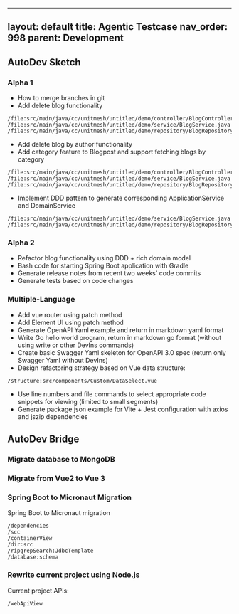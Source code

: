 

---
layout: default
title: Agentic Testcase
nav_order: 998
parent: Development
---

## AutoDev Sketch

### Alpha 1

- How to merge branches in git
- Add delete blog functionality
```devin
/file:src/main/java/cc/unitmesh/untitled/demo/controller/BlogController.java
/file:src/main/java/cc/unitmesh/untitled/demo/service/BlogService.java
/file:src/main/java/cc/unitmesh/untitled/demo/repository/BlogRepository.java
```
- Add delete blog by author functionality
- Add category feature to Blogpost and support fetching blogs by category
```devin
/file:src/main/java/cc/unitmesh/untitled/demo/controller/BlogController.java
/file:src/main/java/cc/unitmesh/untitled/demo/service/BlogService.java
/file:src/main/java/cc/unitmesh/untitled/demo/repository/BlogRepository.java
```
- Implement DDD pattern to generate corresponding ApplicationService and DomainService
```devin
/file:src/main/java/cc/unitmesh/untitled/demo/service/BlogService.java
/file:src/main/java/cc/unitmesh/untitled/demo/repository/BlogRepository.java
```

### Alpha 2

- Refactor blog functionality using DDD + rich domain model
- Bash code for starting Spring Boot application with Gradle
- Generate release notes from recent two weeks' code commits
- Generate tests based on code changes

### Multiple-Language

- Add vue router using patch method
- Add Element UI using patch method
- Generate OpenAPI Yaml example and return in markdown yaml format
- Write Go hello world program, return in markdown go format (without using write or other DevIns commands)
- Create basic Swagger Yaml skeleton for OpenAPI 3.0 spec (return only Swagger Yaml without DevIns)
- Design refactoring strategy based on Vue data structure:
```devin
/structure:src/components/Custom/DataSelect.vue
```
- Use line numbers and file commands to select appropriate code snippets for viewing (limited to small segments)
- Generate package.json example for Vite + Jest configuration with axios and jszip dependencies

## AutoDev Bridge

### Migrate database to MongoDB

### Migrate from Vue2 to Vue 3

### Spring Boot to Micronaut Migration

Spring Boot to Micronaut migration
```devin
/dependencies
/scc
/containerView
/dir:src
/ripgrepSearch:JdbcTemplate
/database:schema
```

### Rewrite current project using Node.js

Current project APIs:
```devin
/webApiView
```